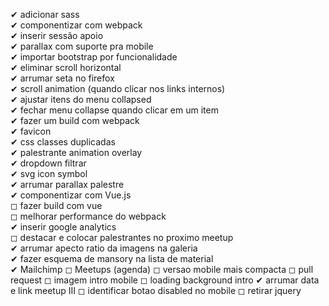 ✔ adicionar sass  
✔ componentizar com webpack  
✔ inserir sessão apoio  
✔ parallax com suporte pra mobile  
✔ importar bootstrap por funcionalidade  
✔ eliminar scroll horizontal  
✔ arrumar seta no firefox  
✔ scroll animation (quando clicar nos links internos)  
✔ ajustar itens do menu collapsed  
✔ fechar menu collapse quando clicar em um item  
✔ fazer um build com webpack  
✔ favicon  
✔ css classes duplicadas  
✔ palestrante animation overlay  
✔ dropdown filtrar  
✔ svg icon symbol  
✔ arrumar parallax palestre  
✔ componentizar com Vue.js  
◻ fazer build com vue  
◻ melhorar performance do webpack  
✔ inserir google analytics  
◻ destacar e colocar palestrantes no proximo meetup  
✔ arrumar apecto ratio da imagens na galeria  
✔ fazer esquema de mansory na lista de material  
✔ Mailchimp
◻ Meetups (agenda)
◻ versao mobile mais compacta
◻ pull request 
◻ imagem intro mobile 
◻ loading background intro 
✔ arrumar data e link meetup III 
◻ identificar botao disabled no mobile 
◻ retirar jquery
